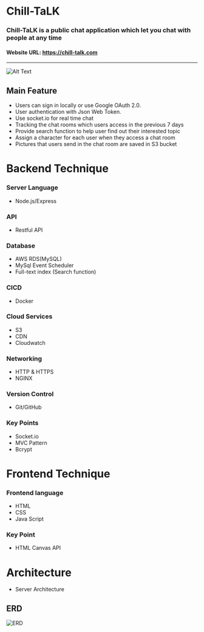 # **Chill-TaLK**

### Chill-TaLK is a public chat application which let you chat with people at any time

#### Website URL: https://chill-talk.com

---



![Alt Text](https://dv0q95071dj8r.cloudfront.net/chill.gif)

## **Main Feature**
* Users can sign in locally or use Google OAuth 2.0.
* User authentication with Json Web Token.
* Use socket.io for real time chat
* Tracking the chat rooms which users access in the previous 7 days
* Provide search function to help user find out their interested topic 
* Assign a character for each user when they access a chat room
* Pictures that users send in the chat room are saved in S3 bucket

# **Backend Technique**


### Server Language
- Node.js/Express

### API
* Restful API

### Database
- AWS RDS(MySQL)
- MySql Event Scheduler
- Full-text index (Search function)
### CICD
* Docker

### Cloud Services
* S3
* CDN
* Cloudwatch

### Networking
* HTTP & HTTPS
* NGINX

### Version Control
* Git/GitHub

### Key Points
* Socket.io
* MVC Pattern
* Bcrypt


# **Frontend Technique**

### Frontend language

* HTML 
* CSS
* Java Script

### Key Point
* HTML Canvas API

# **Architecture**

* Server Architecture





## **ERD**
![ERD](https://dv0q95071dj8r.cloudfront.net/forum.png) 